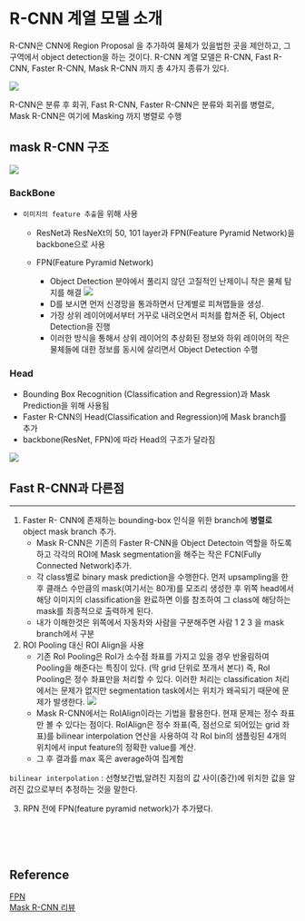 # R-CNN 계열 모델 소개

R-CNN은 CNN에 Region Proposal 을 추가하여 물체가 있을법한 곳을 제안하고, 그 구역에서 object detection을 하는 것이다. R-CNN 계열 모델은 R-CNN, Fast R-CNN, Faster R-CNN, Mask R-CNN 까지 총 4가지 종류가 있다.


![](https://img1.daumcdn.net/thumb/R1280x0/?scode=mtistory2&fname=https%3A%2F%2Fblog.kakaocdn.net%2Fdn%2F1wDMd%2FbtqxpACZC67%2FFMztXdpZW0XsX3GRLHo4gk%2Fimg.png)  

R-CNN은 분류 후 회귀, Fast R-CNN, Faster R-CNN은 분류와 회귀를 병렬로, Mask R-CNN은 여기에 Masking 까지 병렬로 수행  
## mask R-CNN 구조
![](https://olenmg.github.io/img/posts/34-1.png)




### BackBone
- `이미지의 feature 추출`을 위해 사용
    - ResNet과 ResNeXt의 50, 101 layer과 FPN(Feature Pyramid Network)을 backbone으로 사용

    - FPN(Feature Pyramid Network)
        - Object Detection 분야에서 풀리지 않던 고질적인 난제이니 작은 물체 탐지를 해결
        ![](https://img1.daumcdn.net/thumb/R1280x0/?scode=mtistory2&fname=https%3A%2F%2Fblog.kakaocdn.net%2Fdn%2Fc5D2i4%2FbtqEfqUaK1s%2Fk5kgInuWo7qu1ik0IP6Tz1%2Fimg.png)
        - D를 보시면 먼저 신경망을 통과하면서 단계별로 피쳐맵들을 생성.
        - 가장 상위 레이어에서부터 거꾸로 내려오면서 피처를 합쳐준 뒤, Object Detection을 진행 
        - 이러한 방식을 통해서 상위 레이어의 추상화된 정보와 하위 레이어의 작은 물체들에 대한 정보를 동시에 살리면서 Object Detection 수행

### Head
- Bounding Box Recognition (Classification and Regression)과 Mask Prediction을 위해 사용됨
- Faster R-CNN의 Head(Classification and Regression)에 Mask branch를 추가
- backbone(ResNet, FPN)에 따라 Head의 구조가 달라짐

![](https://img1.daumcdn.net/thumb/R1280x0/?scode=mtistory2&fname=https%3A%2F%2Fblog.kakaocdn.net%2Fdn%2FbqAIDx%2FbtqUUrwWvvU%2FQBx3SXKaX5XEja5SnmKKtK%2Fimg.png)

## Fast R-CNN과 다른점
---
1. Faster R-    CNN에 존재하는 bounding-box 인식을 위한 branch에 **병렬로** object mask branch 추가.   
    - Mask R-CNN은 기존의 Faster R-CNN을 Object Detectoin 역할을 하도록 하고 각각의 ROI에 Mask segmentation을 해주는 작은 FCN(Fully Connected Network)추가.
    -  각 class별로 binary mask prediction을 수행한다. 먼저 upsampling을 한 후 클래스 수만큼의 mask(여기서는 80개)를 모조리 생성한 후 위쪽 head에서 해당 이미지의 classification을 완료하면 이를 참조하여 그 class에 해당하는 mask를 최종적으로 출력하게 된다.
    - 내가 이해한것은 위쪽에서 자동차와 사람을 구분해주면 사람 1 2 3 을 mask branch에서 구분
2. ROI Pooling 대신 ROI Align을 사용
    - 기존 RoI Pooling은 RoI가 소수점 좌표를 가지고 있을 경우 반올림하여 Pooling을 해준다는 특징이 있다. (딱 grid 단위로 쪼개서 본다) 즉, RoI Pooling은 정수 좌표만을 처리할 수 있다. 이러한 처리는 classification 처리에서는 문제가 없지만 segmentation task에서는 위치가 왜곡되기 때문에 문제가 발생한다.
    ![](https://olenmg.github.io/img/posts/34-2.png)
    - Mask R-CNN에서는 RoIAlign이라는 기법을 활용한다. 현재 문제는 정수 좌표만 볼 수 있다는 점이다. RoIAlign은 정수 좌표(즉, 점선으로 되어있는 grid 좌표)를  bilinear interpolation 연산을 사용하여 각 RoI bin의 샘플링된 4개의 위치에서 input feature의 정확한 value를 계산.   
    - 그 후 결과를 max 혹은 average하여 집계함
    
`bilinear interpolation` : 선형보간법,알려진 지점의 값 사이(중간)에 위치한 값을 알려진 값으로부터 추정하는 것을 말한다.


3. RPN 전에 FPN(feature pyramid network)가 추가됐다.



<br/>
<br/>
<br/>

## Reference 
[FPN](https://yeomko.tistory.com/44)  
[Mask R-CNN 리뷰](https://ropiens.tistory.com/76)